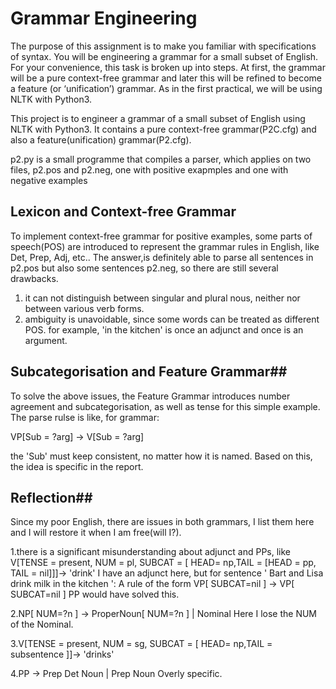 # Grammar Engineering
 The purpose of this assignment is to make you familiar with specifications of syntax. You will be engineering a grammar for a small subset of English. For your convenience, this task is broken up into steps. At first, the grammar will be a pure context-free grammar and later this will be refined to become a feature (or ‘unification’) grammar. As in the first practical, we will be using NLTK with Python3.

 This project is to engineer a grammar of a small subset of English using NLTK with Python3. It contains a pure context-free grammar(P2C.cfg) and also a feature(unification) grammar(P2.cfg).

 p2.py is a small programme that compiles a parser, which applies on two files, p2.pos and p2.neg, one with positive exapmples and one with negative examples

## Lexicon and Context-free Grammar ##

 To implement context-free grammar for positive examples, some parts of speech(POS) are introduced to represent the grammar rules in English, like Det, Prep, Adj, etc.. The answer,is definitely able to parse all sentences in p2.pos but also some sentences p2.neg, so there are still several drawbacks. 
 1. it can not distinguish between singular and plural nous, neither nor between various verb forms.
 2. ambiguity is unavoidable, since some words can be treated as different POS. for example, 'in the kitchen' is once an adjunct and once is an argument.

## Subcategorisation and Feature Grammar##

To solve the above issues, the Feature Grammar introduces number agreement and subcategorisation, as well as tense for this simple example.
The parse rulse is like, for grammar:

VP[Sub = ?arg] -> V[Sub = ?arg] 

the 'Sub' must keep consistent, no matter how it is named. Based on this, the idea is specific in the report.

## Reflection##

Since my poor English, there are issues in both grammars, I list them here and I will restore it when I am free(will I?).

1.there is a significant misunderstanding about adjunct and PPs, like
V[TENSE = present, NUM = pl, SUBCAT = [ HEAD= np,TAIL = [HEAD = pp, TAIL = nil]]]-> 'drink'
I have an adjunct here, but for sentence ' Bart and Lisa drink milk in the kitchen ':
A rule of the form VP[ SUBCAT=nil ] -> VP[ SUBCAT=nil ] PP  would have solved this.

2.NP[ NUM=?n ] -> ProperNoun[ NUM=?n ] | Nominal    Here I lose the NUM of the Nominal. 

3.V[TENSE = present, NUM = sg, SUBCAT = [ HEAD= np,TAIL = subsentence ]]-> 'drinks'

4.PP -> Prep Det Noun | Prep Noun Overly specific. 